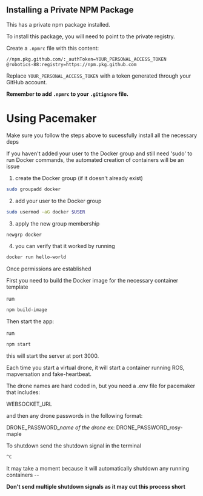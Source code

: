 ## Installing a Private NPM Package

This has a private npm package installed.

To install this package, you will need to point to the private registry.

Create a `.npmrc` file with this content:

```plaintext
//npm.pkg.github.com/:_authToken=YOUR_PERSONAL_ACCESS_TOKEN
@robotics-88:registry=https://npm.pkg.github.com
```

Replace `YOUR_PERSONAL_ACCESS_TOKEN` with a token generated through your GitHub account.

**Remember to add `.npmrc` to your `.gitignore` file.**

# Using Pacemaker

Make sure you follow the steps above to sucessfully install all the necessary deps

If you haven't added your user to the Docker group and still need 'sudo' to run Docker commands,
the automated creation of containers will be an issue

1. create the Docker group (if it doesn't already exist)

```bash
sudo groupadd docker
```

2. add your user to the Docker group

```bash
sudo usermod -aG docker $USER
```

3. apply the new group membership

```bash
newgrp docker
```

4. you can verify that it worked by running
```bash
docker run hello-world
```

Once permissions are established

First you need to build the Docker image for the necessary container template

run 
```bash
npm build-image
```

Then start the app:

run 
```bash
npm start
```

this will start the server at port 3000.  

Each time you start a virtual drone, it will start a container running ROS, mapversation and fake-heartbeat.

The drone names are hard coded in, but you need a .env file for pacemaker that includes:

WEBSOCKET_URL

and then any drone passwords in the following format:

DRONE_PASSWORD_*name of the drone*
ex: DRONE_PASSWORD_rosy-maple


To shutdown send the shutdown signal in the terminal

```bash
^C
```

It may take a moment because it will automatically shutdown any running containers --

**Don't send multiple shutdown signals as it may cut this process short**


